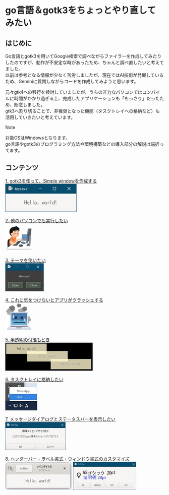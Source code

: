 # go言語＆gotk3をちょっとやり直してみたい
## はじめに
Go言語とgotk3を用いてGoogle検索で調べながらファイラーを作成してみたりしたのですが、動作が不安定な時があったため、ちゃんと調べ直したいと考えてました。  
以前は参考となる情報が少なく苦労しましたが、現在ではAI技術が発展しているため、Geminiに質問しながらコードを作成してみようと思います。  

元々gtk4への移行を検討していましたが、うちの非力なパソコンではコンパイルに時間がかかり過ぎる上、完成したアプリケーションも「もっさり」だったため、断念しました。  
gtk3へ割り切ることで、非推奨となった機能（タスクトレイへの格納など）も活用していきたいと考えています。  

> [!NOTE]
> 対象OSはWindowsとなります。  
> go言語やgotk3のプログラミング方法や環境構築などの導入部分の解説は端折ってます。

## コンテンツ
[1. gotk3を使って、Simple windowを作成する](01/README.md)  
<img src="01/image/window.jpg" height="89" />  

[2. 他のパソコンでも実行したい](02/README.md)  
<img src="02/image/computer_tokui_boy.png" height="89" />  

[3. テーマを使いたい](03/README.md)  
<img src="03/image/window3.jpg" height="89" />  

[4. これに気をつけないとアプリがクラッシュする](04/README.md)  
<img src="04/image/computer_note_bad.png" height="89" />  

[5. 半透明の付箋もどき](05/README.md)  
<img src="05/image/window_multi.jpg" height="89" />  

[6. タスクトレイに格納したい](06/README.md)  
<img src="06/image/taskbar_menu.jpg" height="89" />  

[7. メッセージダイアログとステータスバーを表示したい](07/README.md)  
<img src="07/image/std_dialog.jpg" height="89" />  

[8. ヘッダーバー・ラベル書式・ウィンドウ書式のカスタマイズ](08/README.md)  
<img src="08/image/window.jpg" height="89" /> <img src="08/image/custom_dialog_markup.jpg" height="89" />  

